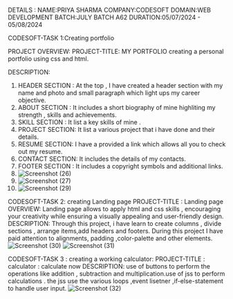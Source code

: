 DETAILS :
NAME:PRIYA SHARMA
COMPANY:CODESOFT
DOMAIN:WEB DEVELOPMENT
BATCH:JULY BATCH A62
DURATION:05/07/2024 - 05/08/2024

CODESOFT-TASK 1:Creating portfolio

PROJECT OVERVIEW:
PROJECT-TITLE: MY PORTFOLIO
creating a personal portfolio using css and html.

DESCRIPTION:
1. HEADER SECTION : At the top , I have created a header section with my name and photo and small paragraph which light ups my career objective.
2. ABOUT SECTION : It includes a short biography of mine highliting my strength , skills and achievements.
3. SKILL SECTION : It list a key skills of mine .
4. PROJECT SECTION: It list a various project that i have done and their details.
5. RESUME SECTION: I have a provided a link which allows all you to check out my resume.
6. CONTACT SECTION: It includes the details of my contacts.
7. FOOTER SECTION :  It includes a copyright symbols and additional links.
8. ![Screenshot (26)](https://github.com/user-attachments/assets/ef59266f-b48e-43d3-9b7b-f91db3d5abae)
9. ![Screenshot (27)](https://github.com/user-attachments/assets/5029523b-d982-4398-9f30-a79aab8f5039)
10. ![Screenshot (29)](https://github.com/user-attachments/assets/0a385e14-2350-42a6-af5e-3b090e398e1d)



CODESOFT-TASK 2:  creating Landing page
PROJECT-TITLE : Landing page 
OVERVIEW:
Landing page allows to apply html and css skills , encouraging your creativity while ensuring a visually appealing and user-friendly design.
DESCRIPTION:
Through this project, i have learn to create columns , divide sections , arrange items,add headers and footers. During this project I have paid attention to alignments, padding ,color-palette and other elements.
![Screenshot (30)](https://github.com/user-attachments/assets/1966da96-a029-42b7-a243-793bfabb9845)
![Screenshot (31)](https://github.com/user-attachments/assets/4e3c5774-7b85-44d4-b04e-3d8799958a0d)



CODESOFT-TASK 3 : creating a working calculator:
PROJECT-TITLE : calculator : calculate now 
DESCRIPTION: use of buttons to perform the operations like addition , subtraction and multiplication.use of jss to perform calculations . the jss use the various loops ,event lisetner ,if-else-statement to handle user input.
![Screenshot (32)](https://github.com/user-attachments/assets/a0af0c01-94e8-4f4d-bc89-a669d8851002)

